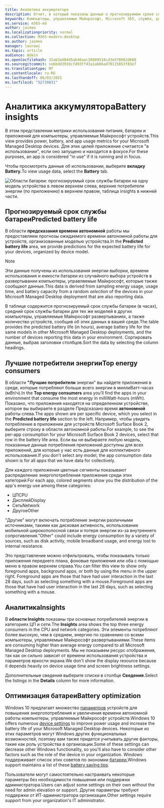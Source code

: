```yaml
---
title: Аналитика аккумулятора
description: Отчет, в который показаны данные о прогнозируемом сроке службы батареи и главных потребителей электроэнергии
keywords: Компьютеры, управляемые Майкрософт, Microsoft 365, служба, документация
ms.service: m365-md
author: jaimeo
ms.localizationpriority: normal
ms.collection: M365-modern-desktop
ms.author: jaimeo
manager: laurawi
ms.topic: article
audience: Admin
ms.openlocfilehash: 32ab3a984d5ab46aac26989518cd3e570082d688
ms.sourcegitcommit: cebbdd393dcfd93ff43a1ab66ad70115853f83e7
ms.translationtype: MT
ms.contentlocale: ru-RU
ms.lasthandoff: 06/03/2021
ms.locfileid: "52739831"
---
```

# <a name="battery-insights"></a><span data-ttu-id="b0c77-104">Аналитика аккумулятора</span><span class="sxs-lookup"><span data-stu-id="b0c77-104">Battery insights</span></span>
<span data-ttu-id="b0c77-105">В этом представлении метрики использования питания, батареи и приложений для компьютеры, управляемые Майкрософт устройств.</span><span class="sxs-lookup"><span data-stu-id="b0c77-105">This view provides power, battery, and app usage metrics for your Microsoft Managed Desktop devices.</span></span> <span data-ttu-id="b0c77-106">Для этих целей приложение считается "в использовании", если оно запущено и находится в фокусе.</span><span class="sxs-lookup"><span data-stu-id="b0c77-106">For these purposes, an app is considered "in use" if it is running and in focus.</span></span>

<span data-ttu-id="b0c77-107">Чтобы просмотреть данные об использовании, выберите **вкладку Battery.**</span><span class="sxs-lookup"><span data-stu-id="b0c77-107">To view usage data, select the **Battery** tab.</span></span>

![Области батареи: прогнозируемый срок службы батареи на одну модель устройства в левом верхнем слева, верхние потребители энергии (по приложению) в верхнем правом, таблица insights в нижней части.](../../media/insights_battery.png)

## <a name="predicted-battery-life"></a><span data-ttu-id="b0c77-110">Прогнозируемый срок службы батареи</span><span class="sxs-lookup"><span data-stu-id="b0c77-110">Predicted battery life</span></span>

<span data-ttu-id="b0c77-111">В области **предсказания времени автономной** работы мы предоставляем прогнозы ожидаемого времени автономной работы для устройств, организованные моделью устройства.</span><span class="sxs-lookup"><span data-stu-id="b0c77-111">In the **Predicted battery life** area, we provide predictions for the expected battery life for your devices, organized by device model.</span></span>

> [!NOTE]
> <span data-ttu-id="b0c77-112">Эти данные получены из использования энергии выборки, времени использования <em></em> и емкости батареи из случайного выбора устройств в развертывании компьютеры, управляемые Майкрософт, которые также сообщают данные.</span><span class="sxs-lookup"><span data-stu-id="b0c77-112">This data is derived from sampling energy usage, usage time, and battery capacity from a random <em>selection</em> of the devices in your Microsoft Managed Desktop deployment that are also reporting data.</span></span>

<span data-ttu-id="b0c77-113">В таблице содержится прогнозируемый срок службы батареи (в часах), средний срок службы батареи для тех же моделей в других компьютеры, управляемые Майкрософт развертываниях, а также количество устройств, сообщив об этих данных в вашей среде.</span><span class="sxs-lookup"><span data-stu-id="b0c77-113">The table provides the predicted battery life (in hours), average battery life for the same models in other Microsoft Managed Desktop deployments, and the number of devices reporting this data in your environment.</span></span> <span data-ttu-id="b0c77-114">Сортировать данные, выбрав заголовки столбцов.</span><span class="sxs-lookup"><span data-stu-id="b0c77-114">Sort the data by selecting the column headings.</span></span>



## <a name="top-energy-consumers"></a><span data-ttu-id="b0c77-115">Лучшие потребители энергии</span><span class="sxs-lookup"><span data-stu-id="b0c77-115">Top energy consumers</span></span>

<span data-ttu-id="b0c77-116">В области **"Лучшие потребители** энергии" вы найдете приложения в среде, которые потребляют больше всего энергии в миллиВатт-часах (мВт/ч).</span><span class="sxs-lookup"><span data-stu-id="b0c77-116">In the **Top energy consumers** area you’ll find the apps in your environment that consume the most energy in milliWatt-hours (mWh).</span></span> <span data-ttu-id="b0c77-117">Показано, что приложения находятся на определенном устройстве, которое вы выбираете в разделе Предсказано время **автономной** работы слева.</span><span class="sxs-lookup"><span data-stu-id="b0c77-117">The apps shown are per specific device, which you select in the **Predicted battery life** section to the left.</span></span> <span data-ttu-id="b0c77-118">Например, чтобы увидеть потребление в приложении для устройств Microsoft Surface Book 2, выберите строку в области автономной работы.</span><span class="sxs-lookup"><span data-stu-id="b0c77-118">For example, to see the per-app consumption for your Microsoft Surface Book 2 devices, select that row in the battery life area.</span></span> <span data-ttu-id="b0c77-119">Если вы не выбираете любую модель, показанные данные потребления приложений доступны для всех приложений, для которые у нас есть данные для коллективного использования.</span><span class="sxs-lookup"><span data-stu-id="b0c77-119">If you don't select any model, the app consumption data shown is for all apps that we have data for collectively.</span></span>

 <span data-ttu-id="b0c77-120">Для каждого приложения цветные сегменты показывают распределение энергопотребления приложения среди этих категорий:</span><span class="sxs-lookup"><span data-stu-id="b0c77-120">For each app, colored segments show you the distribution of the app's energy use among these categories:</span></span>

- <span data-ttu-id="b0c77-121">ЦП</span><span class="sxs-lookup"><span data-stu-id="b0c77-121">CPU</span></span>
- <span data-ttu-id="b0c77-122">Дисплей</span><span class="sxs-lookup"><span data-stu-id="b0c77-122">Display</span></span>
- <span data-ttu-id="b0c77-123">Сеть</span><span class="sxs-lookup"><span data-stu-id="b0c77-123">Network</span></span>
- <span data-ttu-id="b0c77-124">Другое</span><span class="sxs-lookup"><span data-stu-id="b0c77-124">Other</span></span>

<span data-ttu-id="b0c77-125">"Другие" могут включать потребление энергии различными источниками, такими как дисковая активность, использование мобильной широкополосной связи и потеря энергии из-за внутреннего сопротивления.</span><span class="sxs-lookup"><span data-stu-id="b0c77-125">"Other" could include energy consumption by a variety of sources, such as disk activity, mobile broadband usage, and energy lost to internal resistance.</span></span> 

<span data-ttu-id="b0c77-126">Это представление можно отфильтровать, чтобы показывать только приложения переднего плана, фоновые приложения или оба с помощью меню в правом верхнем справа.</span><span class="sxs-lookup"><span data-stu-id="b0c77-126">You can filter this view to show only foreground apps, background apps, or both by using the menu in the upper right.</span></span> <span data-ttu-id="b0c77-127">Foreground apps are those that have had user interaction in the last 28 days, such as selecting something with a mouse.</span><span class="sxs-lookup"><span data-stu-id="b0c77-127">Foreground apps are those that have had user interaction in the last 28 days, such as selecting something with a mouse.</span></span>

## <a name="insights"></a><span data-ttu-id="b0c77-128">Аналитика</span><span class="sxs-lookup"><span data-stu-id="b0c77-128">Insights</span></span>

<span data-ttu-id="b0c77-129">В **области Insights** показаны три основных потребителей энергии в категориях ЦП и сети.</span><span class="sxs-lookup"><span data-stu-id="b0c77-129">The **Insights** area shows the top three energy consumers in the CPU and network categories.</span></span> <span data-ttu-id="b0c77-130">Эти элементы потребляют более высокую, чем в среднем, энергию по сравнению со всеми компьютеры, управляемые Майкрософт развертываниями.</span><span class="sxs-lookup"><span data-stu-id="b0c77-130">These items are consuming higher than average energy compared to all Microsoft Managed Desktop deployments.</span></span> <span data-ttu-id="b0c77-131">Мы не показывем ресурс отображения, так как он сильно зависит от времени использования устройства и параметров яркости экрана.</span><span class="sxs-lookup"><span data-stu-id="b0c77-131">We don't show the display resource because it depends heavily on device usage time and screen brightness settings.</span></span> 

<span data-ttu-id="b0c77-132">Дополнительные сведения выберите списки в столбце **Сведения.**</span><span class="sxs-lookup"><span data-stu-id="b0c77-132">Select the listings in the **Details** column for more information.</span></span>

## <a name="battery-optimization"></a><span data-ttu-id="b0c77-133">Оптимизация батареи</span><span class="sxs-lookup"><span data-stu-id="b0c77-133">Battery optimization</span></span>

<span data-ttu-id="b0c77-134">Windows 10 предлагает множество [параметров](https://support.microsoft.com/help/20443/windows-10-battery-saving-tips) устройств для повышения энергопотребления и увеличения времени автономной работы компьютеры, управляемые Майкрософт устройств.</span><span class="sxs-lookup"><span data-stu-id="b0c77-134">Windows 10 offers numerous [device settings](https://support.microsoft.com/help/20443/windows-10-battery-saving-tips) to improve power usage and increase the battery life of your Microsoft Managed Desktop devices.</span></span> <span data-ttu-id="b0c77-135">Некоторые из этих параметров могут Windows других функциональных возможностей, поэтому вам также придется учитывать другие факторы, такие как роль устройства в организации.</span><span class="sxs-lookup"><span data-stu-id="b0c77-135">Some of these settings can decrease other Windows functionality, so you'll also have to consider other factors such as the role of the device in your organization.</span></span> <span data-ttu-id="b0c77-136">Windows поддерживает список этих советов по экономии [батареи.](https://support.microsoft.com/help/20443/windows-10-battery-saving-tips)</span><span class="sxs-lookup"><span data-stu-id="b0c77-136">Windows support maintains a list of these [battery saving tips](https://support.microsoft.com/help/20443/windows-10-battery-saving-tips).</span></span>

<span data-ttu-id="b0c77-137">Пользователи могут самостоятельно настраивать некоторые параметры без необходимости повышения или поддержки администратора.</span><span class="sxs-lookup"><span data-stu-id="b0c77-137">Users can adjust some settings on their own without the need for admin elevation or support.</span></span> <span data-ttu-id="b0c77-138">Другие параметры требуют поддержки от ИТ-администратора организации.</span><span class="sxs-lookup"><span data-stu-id="b0c77-138">Other settings require support from your organization's IT administrator.</span></span>
